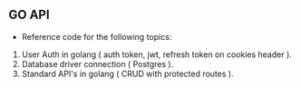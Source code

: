## GO API

* Reference code for the following topics:
1. User Auth in golang ( auth token, jwt, refresh token on cookies header ).
2. Database driver connection ( Postgres ).
3. Standard API's in golang ( CRUD with protected routes ).
